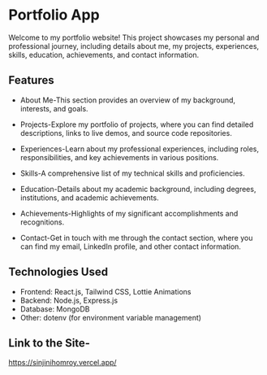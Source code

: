 # Portfolio App

Welcome to my portfolio website! This project showcases my personal and professional journey, including details about me, my projects, experiences, skills, education, achievements, and contact information.

## Features

- About Me-This section provides an overview of my background, interests, and goals.

- Projects-Explore my portfolio of projects, where you can find detailed descriptions, links to live demos, and source code repositories.

- Experiences-Learn about my professional experiences, including roles, responsibilities, and key achievements in various positions.

- Skills-A comprehensive list of my technical skills and proficiencies.

- Education-Details about my academic background, including degrees, institutions, and academic achievements.

- Achievements-Highlights of my significant accomplishments and recognitions.

- Contact-Get in touch with me through the contact section, where you can find my email, LinkedIn profile, and other contact information.

## Technologies Used

- Frontend: React.js, Tailwind CSS, Lottie Animations
- Backend: Node.js, Express.js
- Database: MongoDB
- Other: dotenv (for environment variable management)

## Link to the Site-

https://sinjinihomroy.vercel.app/
